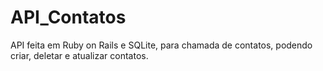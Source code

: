# API_Contatos
API feita em Ruby on Rails e SQLite, para chamada de contatos, podendo criar, deletar e atualizar contatos.
